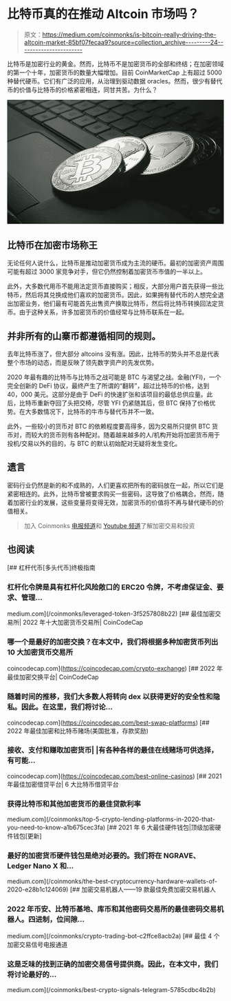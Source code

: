 # 比特币真的在推动 Altcoin 市场吗？

> 原文：<https://medium.com/coinmonks/is-bitcoin-really-driving-the-altcoin-market-85bf07fecaa9?source=collection_archive---------24----------------------->

比特币是加密行业的黄金。然而，比特币不是加密货币的全部和终结；在加密领域的第一个十年，加密货币的数量大幅增加。目前 CoinMarketCap 上有超过 5000 种替代硬币。它们有广泛的应用，从治理到驱动数据 oracles。然而，很少有替代币的价值与比特币的价格紧密相连，同甘共苦。为什么？

![](img/30b4419c5a60bac2aa5c827ecd5bdd92.png)

## **比特币在加密市场称王**

无论任何人说什么，比特币是推动加密货币成为主流的硬币。最初的加密资产周围可能有超过 3000 家竞争对手，但它仍然控制着加密货币市值的一半以上。

此外，大多数代用币不能用法定货币直接购买；相反，大部分用户首先获得一些比特币，然后将其兑换成他们喜欢的加密货币。因此，如果拥有替代币的人想完全退出加密业务，他们最有可能首先出售资产换取比特币，然后将比特币转换回法定货币。由于这种关系，许多加密货币的价值经常与比特币联系在一起。

## **并非所有的山寨币都遵循相同的规则。**

去年比特币涨了，但大部分 altcoins 没有涨。因此，比特币的势头并不总是代表整个市场的动态，而是反映了领先数字资产的先发优势。

2020 年最有趣的比特币与比特币之战可能是 BTC 与渴望之战。金融(YFI)，一个完全创新的 DeFi 协议，最终产生了所谓的“翻转”，超过比特币的价格，达到 40，000 美元。这部分是由于 DeFi 的快速扩张和该项目的最低总供应量。此后，比特币重新夺回了头把交椅，尽管 YFI 仍紧随其后，但 BTC 保持了价格优势。在大多数情况下，比特币的牛市与替代币并不一致。

此外，一些较小的货币对 BTC 的依赖程度要高得多，因为交易所只提供 BTC 货币对，而较大的货币则有各种配对。随着越来越多的人/机构开始将加密货币用于投机/交易以外的目的，与 BTC 的默认初始配对无疑将发生变化。

## **遗言**

密码行业仍然是新的和不成熟的，人们更喜欢把所有的密码放在一起，所以它们是紧密相连的。此外，比特币曾被要求购买一些密码，这导致了价格耦合。然而，随着加密行业的发展，这些变量将变得无效，加密货币的价值将不再与替代硬币的价值相关。

> 加入 Coinmonks [电报频道](https://t.me/coincodecap)和 [Youtube 频道](https://www.youtube.com/c/coinmonks/videos)了解加密交易和投资

## 也阅读

[](/coinmonks/leveraged-token-3f5257808b22) [## 杠杆代币[多头代币]终极指南

### 杠杆化令牌是具有杠杆化风险敞口的 ERC20 令牌，不考虑保证金、要求、管理…

medium.com](/coinmonks/leveraged-token-3f5257808b22) [](https://coincodecap.com/crypto-exchange) [## 最佳加密交易所| 2022 年十大加密货币交易所| CoinCodeCap

### 哪一个是最好的加密交换？在本文中，我们将根据多种加密货币列出 10 大加密货币交易所

coincodecap.com](https://coincodecap.com/crypto-exchange) [](https://coincodecap.com/best-swap-platforms) [## 2022 年最佳加密交换平台| CoinCodeCap

### 随着时间的推移，我们大多数人将转向 dex 以获得更好的安全性和隐私。因此。在这里，我们将讨论…

coincodecap.com](https://coincodecap.com/best-swap-platforms) [](https://coincodecap.com/best-online-casinos) [## 2022 年最佳加密和比特币赌场(美国批准，存款奖励)

### 接收、支付和赚取加密货币| |有各种各样的最佳在线赌场可供选择，有可能…

coincodecap.com](https://coincodecap.com/best-online-casinos) [](/coinmonks/top-5-crypto-lending-platforms-in-2020-that-you-need-to-know-a1b675cec3fa) [## 2021 年最佳加密借贷平台| 6 大比特币借贷平台

### 获得比特币和其他加密货币的最佳贷款利率

medium.com](/coinmonks/top-5-crypto-lending-platforms-in-2020-that-you-need-to-know-a1b675cec3fa) [](/coinmonks/the-best-cryptocurrency-hardware-wallets-of-2020-e28b1c124069) [## 2021 年 6 大最佳硬件钱包|顶级加密硬件钱包[更新]

### 最好的加密货币硬件钱包是绝对必要的。我们将在 NGRAVE、Ledger Nano X 和…

medium.com](/coinmonks/the-best-cryptocurrency-hardware-wallets-of-2020-e28b1c124069) [](/coinmonks/crypto-trading-bot-c2ffce8acb2a) [## 加密交易机器人——19 款最佳免费加密交易机器人

### 2022 年币安、比特币基地、库币和其他密码交易所的最佳密码交易机器人。四进制，位间隙…

medium.com](/coinmonks/crypto-trading-bot-c2ffce8acb2a) [](/coinmonks/best-crypto-signals-telegram-5785cdbc4b2b) [## 最佳 4 个加密交易信号电报通道

### 这是乏味的找到正确的加密交易信号提供商。因此，在本文中，我们将讨论最好的…

medium.com](/coinmonks/best-crypto-signals-telegram-5785cdbc4b2b)